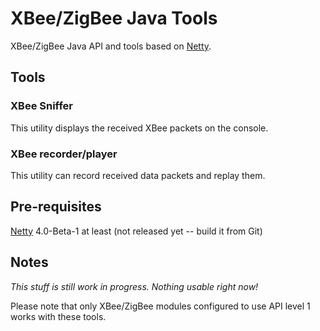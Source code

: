 # XBee/ZigBee Java Tools

XBee/ZigBee Java API and tools based on [Netty](http://www.netty.io).

## Tools

### XBee Sniffer

This utility displays the received XBee packets on the console.

### XBee recorder/player

This utility can record received data packets and replay them.

## Pre-requisites

[Netty](http://www.netty.io) 4.0-Beta-1 at least (not released yet -- build it from Git)


## Notes

*This stuff is still work in progress. Nothing usable right now!*

Please note that only XBee/ZigBee modules configured to use API level 1 works with these tools.
